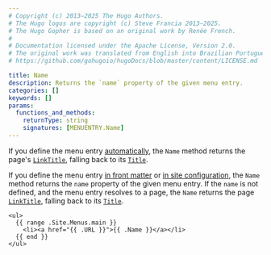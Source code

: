 ```yaml
---
# Copyright (c) 2013–2025 The Hugo Authors.
# The Hugo logos are copyright (c) Steve Francia 2013–2025.
# The Hugo Gopher is based on an original work by Renée French.
#
# Documentation licensed under the Apache License, Version 2.0.
# The original work was translated from English into Brazilian Portuguese.
# https://github.com/gohugoio/hugoDocs/blob/master/content/LICENSE.md

title: Name
description: Returns the `name` property of the given menu entry.
categories: []
keywords: []
params:
  functions_and_methods:
    returnType: string
    signatures: [MENUENTRY.Name]
---
```


If you define the menu entry [automatically], the `Name` method returns the page's [`LinkTitle`], falling back to its [`Title`].

If you define the menu entry [in front matter] or [in site configuration], the `Name` method returns the `name` property of the given menu entry. If the `name` is not defined, and the menu entry resolves to a page, the `Name` returns the page [`LinkTitle`], falling back to its [`Title`].

[`LinkTitle`]: /methods/page/linktitle/
[`Title`]: /methods/page/title/
[automatically]: /content-management/menus/#define-automatically
[in front matter]: /content-management/menus/#define-in-front-matter
[in site configuration]: /content-management/menus/#define-in-site-configuration

```go-html-template
<ul>
  {{ range .Site.Menus.main }}
    <li><a href="{{ .URL }}">{{ .Name }}</a></li>
  {{ end }}
</ul>
```
